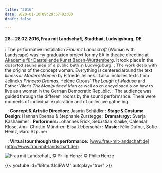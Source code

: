 ```yaml
---
title: "2016"
date: 2020-01-10T09:29:57+02:00
draft: false

---
```

#### **28.- 28.02.2016, Frau mit Landschaft, Stadtbad, Ludwigsburg, DE**
:   The performative installation *Frau mit Landschaft* (Woman with Landscape) was my graduation project for my BA in theatre directing at [Akademie für Darstellende Kunst Baden-Württemberg](https://adk-bw.de/). It took place in the deserted sauna area of a public bath in Ludwigsburg. 
:   The work deals with the origins of the concept woman. Everything is centered around the text *Illness or Modern Women* by Elfriede Jelinek. It also includes texts from Jelinek’s *Princess Dramas*, Hélène Cixous’ *The Laugh of Medusa* and Esther Vilar’s *The Manipulated Man* as well as an encyclopedia on how to live as a woman in the German Democratic Republic.
:   The audience was guided through the different rooms by the sound performance. There were moments of individual exploration and of collective gathering.

&nbsp;
:   **Concept & Artistic Direction:** Jasmin Schädler
:   **Stage & Costume Design:** Hannah Ebenau & Stephanie Zurstegge
:   **Dramaturgy:** Svenja Käshammer
:   **Performers:** Johannes Frick, Sebastian Klauke, Calendal Klose, Ann- Christin Mündner, Elisa Ueberschär
:   **Music:** Félix Dufour, Sofie Heinz, Marc Szpuner 

&nbsp;
:   **Virtual tour through the performance:** [www.frau-mit-landschaft.de](http://www.frau-mit-landschaft.de/)

![Frau mit Landschaft, © Philip Henze](/upcoming/fml.png)
© Philip Henze

{{< youtube id="bBmutUclBWM" autoplay="true" >}}